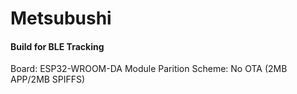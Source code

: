# Metsubushi

#### Build for BLE Tracking
Board: ESP32-WROOM-DA Module
Parition Scheme: No OTA (2MB APP/2MB SPIFFS)
